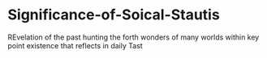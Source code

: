 # Significance-of-Soical-Stautis
REvelation of the past hunting the forth wonders of many worlds within key point existence that reflects in daily Tast
